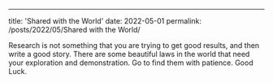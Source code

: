 ---
title: 'Shared with the World'
date: 2022-05-01
permalink: /posts/2022/05/Shared with the World/

Research is not something that you are trying to get good results, and then write a good story. There are some beautiful laws in the world that need your exploration and demonstration. Go to find them with patience. Good Luck.
